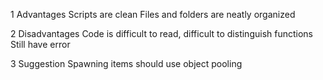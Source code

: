 1 Advantages
Scripts are clean
Files and folders are neatly organized

2 Disadvantages
Code is difficult to read, difficult to distinguish functions
Still have error

3 Suggestion
Spawning items should use object pooling
    
